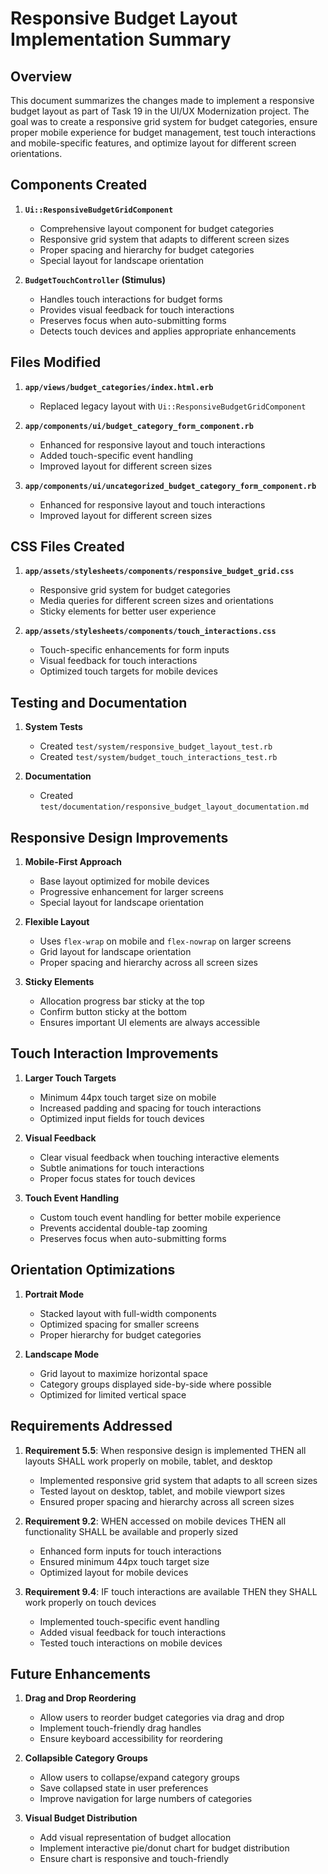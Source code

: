 # Responsive Budget Layout Implementation Summary

## Overview

This document summarizes the changes made to implement a responsive budget layout as part of Task 19 in the UI/UX Modernization project. The goal was to create a responsive grid system for budget categories, ensure proper mobile experience for budget management, test touch interactions and mobile-specific features, and optimize layout for different screen orientations.

## Components Created

1. **`Ui::ResponsiveBudgetGridComponent`**
   - Comprehensive layout component for budget categories
   - Responsive grid system that adapts to different screen sizes
   - Proper spacing and hierarchy for budget categories
   - Special layout for landscape orientation

2. **`BudgetTouchController` (Stimulus)**
   - Handles touch interactions for budget forms
   - Provides visual feedback for touch interactions
   - Preserves focus when auto-submitting forms
   - Detects touch devices and applies appropriate enhancements

## Files Modified

1. **`app/views/budget_categories/index.html.erb`**
   - Replaced legacy layout with `Ui::ResponsiveBudgetGridComponent`

2. **`app/components/ui/budget_category_form_component.rb`**
   - Enhanced for responsive layout and touch interactions
   - Added touch-specific event handling
   - Improved layout for different screen sizes

3. **`app/components/ui/uncategorized_budget_category_form_component.rb`**
   - Enhanced for responsive layout and touch interactions
   - Improved layout for different screen sizes

## CSS Files Created

1. **`app/assets/stylesheets/components/responsive_budget_grid.css`**
   - Responsive grid system for budget categories
   - Media queries for different screen sizes and orientations
   - Sticky elements for better user experience

2. **`app/assets/stylesheets/components/touch_interactions.css`**
   - Touch-specific enhancements for form inputs
   - Visual feedback for touch interactions
   - Optimized touch targets for mobile devices

## Testing and Documentation

1. **System Tests**
   - Created `test/system/responsive_budget_layout_test.rb`
   - Created `test/system/budget_touch_interactions_test.rb`

2. **Documentation**
   - Created `test/documentation/responsive_budget_layout_documentation.md`

## Responsive Design Improvements

1. **Mobile-First Approach**
   - Base layout optimized for mobile devices
   - Progressive enhancement for larger screens
   - Special layout for landscape orientation

2. **Flexible Layout**
   - Uses `flex-wrap` on mobile and `flex-nowrap` on larger screens
   - Grid layout for landscape orientation
   - Proper spacing and hierarchy across all screen sizes

3. **Sticky Elements**
   - Allocation progress bar sticky at the top
   - Confirm button sticky at the bottom
   - Ensures important UI elements are always accessible

## Touch Interaction Improvements

1. **Larger Touch Targets**
   - Minimum 44px touch target size on mobile
   - Increased padding and spacing for touch interactions
   - Optimized input fields for touch devices

2. **Visual Feedback**
   - Clear visual feedback when touching interactive elements
   - Subtle animations for touch interactions
   - Proper focus states for touch devices

3. **Touch Event Handling**
   - Custom touch event handling for better mobile experience
   - Prevents accidental double-tap zooming
   - Preserves focus when auto-submitting forms

## Orientation Optimizations

1. **Portrait Mode**
   - Stacked layout with full-width components
   - Optimized spacing for smaller screens
   - Proper hierarchy for budget categories

2. **Landscape Mode**
   - Grid layout to maximize horizontal space
   - Category groups displayed side-by-side where possible
   - Optimized for limited vertical space

## Requirements Addressed

1. **Requirement 5.5**: When responsive design is implemented THEN all layouts SHALL work properly on mobile, tablet, and desktop
   - Implemented responsive grid system that adapts to all screen sizes
   - Tested layout on desktop, tablet, and mobile viewport sizes
   - Ensured proper spacing and hierarchy across all screen sizes

2. **Requirement 9.2**: WHEN accessed on mobile devices THEN all functionality SHALL be available and properly sized
   - Enhanced form inputs for touch interactions
   - Ensured minimum 44px touch target size
   - Optimized layout for mobile devices

3. **Requirement 9.4**: IF touch interactions are available THEN they SHALL work properly on touch devices
   - Implemented touch-specific event handling
   - Added visual feedback for touch interactions
   - Tested touch interactions on mobile devices

## Future Enhancements

1. **Drag and Drop Reordering**
   - Allow users to reorder budget categories via drag and drop
   - Implement touch-friendly drag handles
   - Ensure keyboard accessibility for reordering

2. **Collapsible Category Groups**
   - Allow users to collapse/expand category groups
   - Save collapsed state in user preferences
   - Improve navigation for large numbers of categories

3. **Visual Budget Distribution**
   - Add visual representation of budget allocation
   - Implement interactive pie/donut chart for budget distribution
   - Ensure chart is responsive and touch-friendly